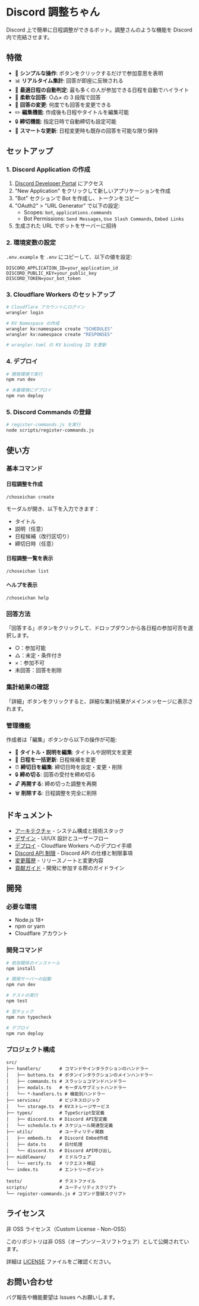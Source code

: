 # Discord 調整ちゃん

Discord 上で簡単に日程調整ができるボット。調整さんのような機能を Discord 内で完結させます。

## 特徴

- 🎯 **シンプルな操作**: ボタンをクリックするだけで参加意思を表明
- 📊 **リアルタイム集計**: 回答が即座に反映される
- 🌟 **最適日程の自動判定**: 最も多くの人が参加できる日程を自動でハイライト
- 📝 **柔軟な回答**: ○△× の 3 段階で回答
- 🔄 **回答の変更**: 何度でも回答を変更できる
- ✏️ **編集機能**: 作成後も日程やタイトルを編集可能
- 🔒 **締切機能**: 指定日時で自動締切も設定可能
- 💾 **スマートな更新**: 日程変更時も既存の回答を可能な限り保持

## セットアップ

### 1. Discord Application の作成

1. [Discord Developer Portal](https://discord.com/developers/applications) にアクセス
2. "New Application" をクリックして新しいアプリケーションを作成
3. "Bot" セクションで Bot を作成し、トークンをコピー
4. "OAuth2" > "URL Generator" で以下の設定:
   - Scopes: `bot`, `applications.commands`
   - Bot Permissions: `Send Messages`, `Use Slash Commands`, `Embed Links`
5. 生成された URL でボットをサーバーに招待

### 2. 環境変数の設定

`.env.example` を `.env` にコピーして、以下の値を設定:

```env
DISCORD_APPLICATION_ID=your_application_id
DISCORD_PUBLIC_KEY=your_public_key
DISCORD_TOKEN=your_bot_token
```

### 3. Cloudflare Workers のセットアップ

```bash
# Cloudflare アカウントにログイン
wrangler login

# KV Namespace の作成
wrangler kv:namespace create "SCHEDULES"
wrangler kv:namespace create "RESPONSES"

# wrangler.toml の KV binding ID を更新
```

### 4. デプロイ

```bash
# 開発環境で実行
npm run dev

# 本番環境にデプロイ
npm run deploy
```

### 5. Discord Commands の登録

```bash
# register-commands.js を実行
node scripts/register-commands.js
```

## 使い方

### 基本コマンド

#### 日程調整を作成

```
/choseichan create
```

モーダルが開き、以下を入力できます：

- タイトル
- 説明（任意）
- 日程候補（改行区切り）
- 締切日時（任意）

#### 日程調整一覧を表示

```
/choseichan list
```

#### ヘルプを表示

```
/choseichan help
```

### 回答方法

「回答する」ボタンをクリックして、ドロップダウンから各日程の参加可否を選択します。

- ○：参加可能
- △：未定・条件付き
- ×：参加不可
- 未回答：回答を削除

### 集計結果の確認

「詳細」ボタンをクリックすると、詳細な集計結果がメインメッセージに表示されます。

### 管理機能

作成者は「編集」ボタンから以下の操作が可能:

- 📝 **タイトル・説明を編集**: タイトルや説明文を変更
- 📅 **日程を一括更新**: 日程候補を変更
- ⏰ **締切日を編集**: 締切日時を設定・変更・削除
- 🔒 **締め切る**: 回答の受付を締め切る
- 🔓 **再開する**: 締め切った調整を再開
- 🗑️ **削除する**: 日程調整を完全に削除

## ドキュメント

- [アーキテクチャ](./docs/ARCHITECTURE.md) - システム構成と技術スタック
- [デザイン](./docs/DESIGN.md) - UI/UX 設計とユーザーフロー
- [デプロイ](./docs/DEPLOY.md) - Cloudflare Workers へのデプロイ手順
- [Discord API 制限](./docs/DISCORD_API_LIMITS.md) - Discord API の仕様と制限事項
- [変更履歴](./docs/CHANGELOG.md) - リリースノートと変更内容
- [貢献ガイド](./docs/CONTRIBUTING.md) - 開発に参加する際のガイドライン

## 開発

### 必要な環境

- Node.js 18+
- npm or yarn
- Cloudflare アカウント

### 開発コマンド

```bash
# 依存関係のインストール
npm install

# 開発サーバーの起動
npm run dev

# テストの実行
npm test

# 型チェック
npm run typecheck

# デプロイ
npm run deploy
```

### プロジェクト構成

```
src/
├── handlers/       # コマンドやインタラクションのハンドラー
│   ├── buttons.ts  # ボタンインタラクションのメインハンドラー
│   ├── commands.ts # スラッシュコマンドハンドラー
│   ├── modals.ts   # モーダルサブミットハンドラー
│   └── *-handlers.ts # 機能別ハンドラー
├── services/       # ビジネスロジック
│   └── storage.ts  # KVストレージサービス
├── types/          # TypeScript型定義
│   ├── discord.ts  # Discord API型定義
│   └── schedule.ts # スケジュール関連型定義
├── utils/          # ユーティリティ関数
│   ├── embeds.ts   # Discord Embed作成
│   ├── date.ts     # 日付処理
│   └── discord.ts  # Discord API呼び出し
├── middleware/     # ミドルウェア
│   └── verify.ts   # リクエスト検証
└── index.ts        # エントリーポイント

tests/              # テストファイル
scripts/            # ユーティリティスクリプト
└── register-commands.js # コマンド登録スクリプト
```

## ライセンス

非 OSS ライセンス（Custom License - Non-OSS）

このリポジトリは非 OSS（オープンソースソフトウェア）として公開されています。

詳細は [LICENSE](./LICENSE) ファイルをご確認ください。

## お問い合わせ

バグ報告や機能要望は Issues へお願いします。
